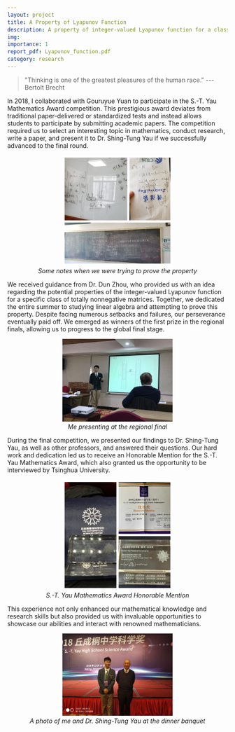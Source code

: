 ```yaml
---
layout: project
title: A Property of Lyapunov Function
description: A property of integer-valued Lyapunov function for a class of totally nonnegative matrices
img: 
importance: 1
report_pdf: Lyapunov_function.pdf
category: research
---
```

> "Thinking is one of the greatest pleasures of the human race." --- Bertolt Brecht

In 2018, I collaborated with Gouruyue Yuan to participate in the S.-T. Yau Mathematics Award competition. This prestigious award deviates from traditional paper-delivered or standardized tests and instead allows students to participate by submitting academic papers. The competition required us to select an interesting topic in mathematics, conduct research, write a paper, and present it to Dr. Shing-Tung Yau if we successfully advanced to the final round.

<div align=center><img src="/assets/img/Lyapunov_function/combinednotes.jpg" width="50%"></div>
<center><em>Some notes when we were trying to prove the property</em></center>

We received guidance from Dr. Dun Zhou, who provided us with an idea regarding the potential properties of the integer-valued Lyapunov function for a specific class of totally nonnegative matrices. Together, we dedicated the entire summer to studying linear algebra and attempting to prove this property. Despite facing numerous setbacks and failures, our perseverance eventually paid off. We emerged as winners of the first prize in the regional finals, allowing us to progress to the global final stage.

<div align=center><img src="/assets/img/Lyapunov_function/regionalfinal.jpg" width="50%"></div>
<center><em>Me presenting at the regional final</em></center>

During the final competition, we presented our findings to Dr. Shing-Tung Yau, as well as other professors, and answered their questions. Our hard work and dedication led us to receive an Honorable Mention for the S.-T. Yau Mathematics Award, which also granted us the opportunity to be interviewed by Tsinghua University.

<div align=center><img src="/assets/img/Lyapunov_function/combinedawards.jpg" width="50%"></div>
<center><em>S.-T. Yau Mathematics Award Honorable Mention</em></center>

This experience not only enhanced our mathematical knowledge and research skills but also provided us with invaluable opportunities to showcase our abilities and interact with renowned mathematicians.

<div align=center><img src="/assets/img/Lyapunov_function/photowyau.jpg" width="50%"></div>
<center><em>A photo of me and Dr. Shing-Tung Yau at the dinner banquet</em></center>
